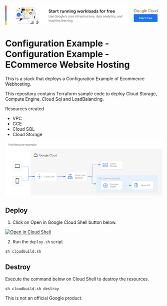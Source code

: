 [![banner](../banner.png)](https://cloud.google.com/?utm_source=github&utm_medium=referral&utm_campaign=GCP&utm_content=packages_repository_banner)

# Configuration Example - Configuration Example - ECommerce Website Hosting

This is a stack that deploys a Configuration Example of Ecommerce Webhosting.

This repository contains Terraform sample code to deploy Cloud Storage, Compute Engine, Cloud Sql and LoadBalancing.

Resources created
- VPC
- GCE
- Cloud SQL
- Cloud Storage

![arquitecture](architecture.png)

## Deploy

1. Click on Open in Google Cloud Shell button below.
<a href="https://ssh.cloud.google.com/cloudshell/editor?shellonly=true&cloudshell_git_repo=https://github.com/GoogleCloudPlatform/click-to-deploy-solutions&cloudshell_workspace=ecommerce-webhosting" target="_new">
    <img alt="Open in Cloud Shell" src="https://gstatic.com/cloudssh/images/open-btn.svg">
</a>

2. Run the `deploy.sh` script
```
sh cloudbuild.sh
```
## Destroy
Execute the command below on Cloud Shell to destroy the resources.
```
sh cloudbuild.sh destroy
```

This is not an official Google product.
